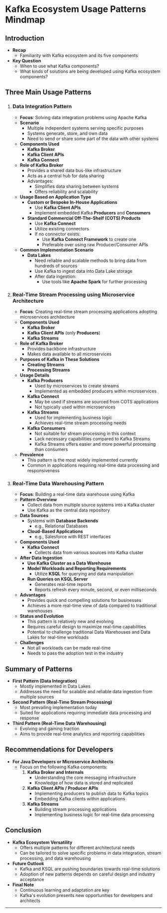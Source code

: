 # Kafka Ecosystem Usage Patterns Mindmap

## Introduction

- **Recap**
  - Familiarity with Kafka ecosystem and its five components
- **Key Question**
  - When to use what Kafka components?
  - What kinds of solutions are being developed using Kafka ecosystem components?

## Three Main Usage Patterns

1. ### Data Integration Pattern

   - **Focus**: Solving data integration problems using Apache Kafka
   - **Scenario**
     - Multiple independent systems serving specific purposes
     - Systems generate, store, and own data
     - Need to send or share some part of the data with other systems
   - **Components Used**
     - **Kafka Broker**
     - **Kafka Client APIs**
     - **Kafka Connect**
   - **Role of Kafka Broker**
     - Provides a shared data bus-like infrastructure
     - Acts as a central hub for data sharing
     - Advantages:
       - Simplifies data sharing between systems
       - Offers reliability and scalability
   - **Usage Based on Application Type**
     - **Custom or Bespoke In-House Applications**
       - Use **Kafka Client APIs**
       - Implement embedded Kafka **Producers** and **Consumers**
     - **Standard Commercial Off-The-Shelf (COTS) Products**
       - Use **Kafka Connect**
       - Utilize existing connectors
       - If no connector exists:
         - Use **Kafka Connect Framework** to create one
         - Preferable over using raw Producer/Consumer APIs
   - **Common Implementation Scenario**
     - **Data Lakes**
       - Need reliable and scalable methods to bring data from hundreds of sources
       - Use Kafka to ingest data into Data Lake storage
       - After data ingestion:
         - Use tools like **Apache Spark** for further processing

2. ### Real-Time Stream Processing using Microservice Architecture

   - **Focus**: Creating real-time stream processing applications adopting microservices architecture
   - **Components Used**
     - **Kafka Broker**
     - **Kafka Client APIs** (only **Producers**)
     - **Kafka Streams**
   - **Role of Kafka Broker**
     - Provides backbone infrastructure
     - Makes data available to all microservices
   - **Purposes of Kafka in These Solutions**
     - **Creating Streams**
     - **Processing Streams**
   - **Usage Details**
     - **Kafka Producers**
       - Used by microservices to create streams
       - Implemented as embedded producers within microservices
     - **Kafka Connect**
       - May be used if streams are sourced from COTS applications
       - Not typically used within microservices
     - **Kafka Streams**
       - Used for implementing business logic
       - Achieves real-time stream processing needs
     - **Kafka Consumers**
       - Not suitable for stream processing in this context
       - Lack necessary capabilities compared to Kafka Streams
       - Kafka Streams offers easier and more powerful processing than consumers
   - **Prevalence**
     - This pattern is the most widely implemented currently
     - Common in applications requiring real-time data processing and responsiveness

3. ### Real-Time Data Warehousing Pattern

   - **Focus**: Building a real-time data warehouse using Kafka
   - **Pattern Overview**
     - Collect data from multiple source systems into a Kafka cluster
     - Use Kafka as the central data repository
   - **Data Sources**
     - Systems with **Database Backends**
       - e.g., Relational Databases
     - **Cloud-Based Applications**
       - e.g., Salesforce with REST interfaces
   - **Components Used**
     - **Kafka Connect**
       - Collects data from various sources into Kafka cluster
   - **After Data Ingestion**
     - **Use Kafka Cluster as a Data Warehouse**
     - **Model Workloads and Reporting Requirements**
       - Utilize **KSQL** for querying and data manipulation
     - **Run Queries on KSQL Server**
       - Generates real-time reports
       - Reports refresh every minute, second, or even milliseconds
   - **Advantages**
     - Provides quick and compelling solutions for businesses
     - Achieves a more real-time view of data compared to traditional warehouses
   - **Status and Evolution**
     - This pattern is relatively new and evolving
     - Requires careful design to maximize real-time capabilities
     - Potential to challenge traditional Data Warehouses and Data Lakes for real-time workloads
   - **Challenges**
     - Not all workloads can be made real-time
     - Needs to pass the adoption test in the industry

## Summary of Patterns

- **First Pattern (Data Integration)**
  - Mostly implemented in Data Lakes
  - Addresses the need for scalable and reliable data ingestion from multiple sources
- **Second Pattern (Real-Time Stream Processing)**
  - Most prevailing implementation today
  - Suited for applications requiring immediate data processing and response
- **Third Pattern (Real-Time Data Warehousing)**
  - Evolving and gaining traction
  - Aims to provide real-time analytics and reporting capabilities

## Recommendations for Developers

- **For Java Developers or Microservice Architects**
  - Focus on the following Kafka components:
    1. **Kafka Broker and Internals**
       - Understanding the core messaging infrastructure
       - Knowledge of how data is stored and replicated
    2. **Kafka Client APIs / Producer APIs**
       - Implementing producers to publish data to Kafka topics
       - Embedding Kafka clients within applications
    3. **Kafka Streams**
       - Building stream processing applications
       - Implementing business logic for real-time data processing

## Conclusion

- **Kafka Ecosystem Versatility**
  - Offers multiple patterns for different architectural needs
  - Can be tailored to solve specific problems in data integration, stream processing, and data warehousing
- **Future Outlook**
  - Kafka and KSQL are pushing boundaries towards real-time solutions
  - Adoption of new patterns depends on careful design and industry acceptance
- **Final Note**
  - Continuous learning and adaptation are key
  - Kafka's evolution presents new opportunities for developers and architects

---

